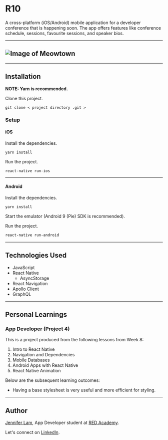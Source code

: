 # R10

A cross-platform (iOS/Android) mobile application for a developer conference that is happening soon.
The app offers features like conference schedule, sessions, favourite sessions, and speaker bios.

---

## ![Image of Meowtown](https://github.com/nejmal/R10/blob/master/R10.png)

---

## Installation

**NOTE: Yarn is recommended.**

Clone this project.

```
git clone < project directory .git >
```

### Setup

#### iOS

Install the dependencies.

```
yarn install
```

Run the project.

```
react-native run-ios
```

---

#### Android

Install the dependencies.

```
yarn install
```

Start the emulator (Android 9 (Pie) SDK is recommended).

Run the project.

```bash
react-native run-android
```

---

## Technologies Used

- JavaScript
- React Native
  - AsyncStorage
- React Navigation
- Apollo Client
- GraphQL

---

## Personal Learnings

### App Developer (Project 4)

This is a project produced from the following lessons from Week 8:

1. Intro to React Native
2. Navigation and Dependencies
3. Mobile Databases
4. Android Apps with React Native
5. React Native Animation

Below are the subsequent learning outcomes:

- Having a base stylesheet is very useful and more efficient for styling.

---

## Author

[Jennifer Lam](https://github.com/nejmal), App Developer student at [RED Academy](https://redacademy.com/vancouver/).

Let's connect on [LinkedIn](https://www.linkedin.com/in/jenniferlam-/).
